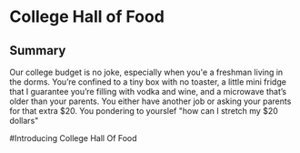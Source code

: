 # College Hall of Food
## Summary
Our college budget is no joke, especially when you'e a freshman living in the dorms. You’re confined to a tiny box with no toaster, a little mini fridge that I guarantee you’re filling with vodka and wine, and a microwave that’s older than your parents. You either have another job or asking your parents for that extra $20. You pondering to yourslef "how can I stretch my $20 dollars"

#Introducing College Hall Of Food
